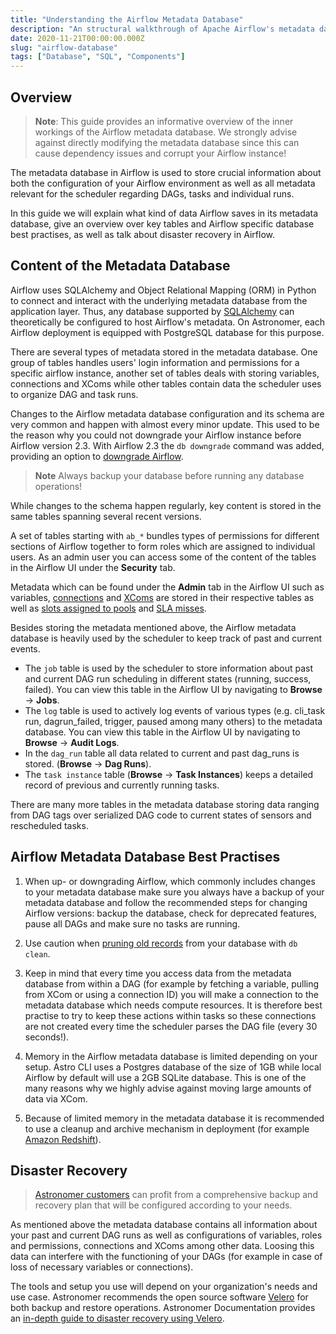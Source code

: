 ```yaml
---
title: "Understanding the Airflow Metadata Database"
description: "An structural walkthrough of Apache Airflow's metadata database, with a full ERD."
date: 2020-11-21T00:00:00.000Z
slug: "airflow-database"
tags: ["Database", "SQL", "Components"]
---
```


## Overview

> **Note**: This guide provides an informative overview of the inner workings of the Airflow metadata database. We strongly advise against directly modifying the metadata database since this can cause dependency issues and corrupt your Airflow instance!

The metadata database in Airflow is used to store crucial information about both the configuration of your Airflow environment as well as all metadata relevant for the scheduler regarding DAGs, tasks and individual runs.

In this guide we will explain what kind of data Airflow saves in its metadata database, give an overview over key tables and Airflow specific database best practises, as well as talk about disaster recovery in Airflow.

## Content of the Metadata Database

Airflow uses SQLAlchemy and Object Relational Mapping (ORM) in Python to connect and interact with the underlying metadata database from the application layer. Thus, any database supported by [SQLAlchemy](https://www.sqlalchemy.org/) can theoretically be configured to host Airflow's metadata. On Astronomer, each Airflow deployment is equipped with PostgreSQL database for this purpose.

There are several types of metadata stored in the metadata database. One group of tables handles users' login information and permissions for a specific airflow instance, another set of tables deals with storing variables, connections and XComs while other tables contain data the scheduler uses to organize DAG and task runs.

Changes to the Airflow metadata database configuration and its schema are very common and happen with almost every minor update. This used to be the reason why you could not downgrade your Airflow instance before Airflow version 2.3. With Airflow 2.3 the `db downgrade` command was added, providing an option to [downgrade Airflow](https://airflow.apache.org/docs/apache-airflow/2.3.0/usage-cli.html#downgrading-airflow).

> **Note** Always backup your database before running any database operations!

While changes to the schema happen regularly, key content is stored in the same tables spanning several recent versions.

A set of tables starting with `ab_*` bundles types of permissions for different sections of Airflow together to form roles which are assigned to individual users. As an admin user you can access some of the content of the tables in the Airflow UI under the **Security** tab.

Metadata which can be found under the **Admin** tab in the Airflow UI such as variables, [connections](https://www.astronomer.io/guides/connections) and [XComs](https://www.astronomer.io/guides/airflow-passing-data-between-tasks) are stored in their respective tables as well as [slots assigned to pools](https://www.astronomer.io/guides/airflow-pools/) and [SLA misses](https://www.astronomer.io/guides/error-notifications-in-airflow/#airflow-slas).  

Besides storing the metadata mentioned above, the Airflow metadata database is heavily used by the scheduler to keep track of past and current events.

- The `job` table is used by the scheduler to store information about past and current DAG run scheduling in different states (running, success, failed). You can view this table in the Airflow UI by navigating to **Browse** -> **Jobs**.
- The `log` table is used to actively log events of various types (e.g. cli_task run, dagrun_failed, trigger, paused among many others) to the metadata database. You can view this table in the Airflow UI by navigating to **Browse** -> **Audit Logs**.
- In the `dag_run` table all data related to current and past dag_runs is stored. (**Browse** -> **Dag Runs**).
- The `task instance` table (**Browse** -> **Task Instances**) keeps a detailed record of previous and currently running tasks.

There are many more tables in the metadata database storing data ranging from DAG tags over serialized DAG code to current states of sensors and rescheduled tasks.

## Airflow Metadata Database Best Practises

1. When up- or downgrading Airflow, which commonly includes changes to your metadata database make sure you always have a backup of your metadata database and follow the recommended steps for changing Airflow versions: backup the database, check for deprecated features, pause all DAGs and make sure no tasks are running.

2. Use caution when [pruning old records](https://airflow.apache.org/docs/apache-airflow/stable/usage-cli.html#purge-history-from-metadata-database) from your database with `db clean`.

3. Keep in mind that every time you access data from the metadata database from within a DAG (for example by fetching a variable, pulling from XCom or using a connection ID) you will make a connection to the metadata database which needs compute resources. It is therefore best practise to try to keep these actions within tasks so these connections are not created every time the scheduler parses the DAG file (every 30 seconds!).

4. Memory in the Airflow metadata database is limited depending on your setup. Astro CLI uses a Postgres database of the size of 1GB while local Airflow by default will use a 2GB SQLite database. This is one of the many reasons why we highly advise against moving large amounts of data via XCom.

5. Because of limited memory in the metadata database it is recommended to use a cleanup and archive mechanism in deployment (for example [Amazon Redshift](https://aws.amazon.com/redshift/)).

## Disaster Recovery

> [Astronomer customers](https://www.astronomer.io/) can profit from a comprehensive backup and recovery plan that will be configured according to your needs.

As mentioned above the metadata database contains all information about your past and current DAG runs as well as configurations of variables, roles and permissions, connections and XComs among other data. Loosing this data can interfere with the functioning of your DAGs (for example in case of loss of necessary variables or connections).

The tools and setup you use will depend on your organization's needs and use case. Astronomer recommends the open source software [Velero](https://velero.io/) for both backup and restore operations. Astronomer Documentation provides an [in-depth guide to disaster recovery using Velero](https://docs.astronomer.io/software/disaster-recovery).
